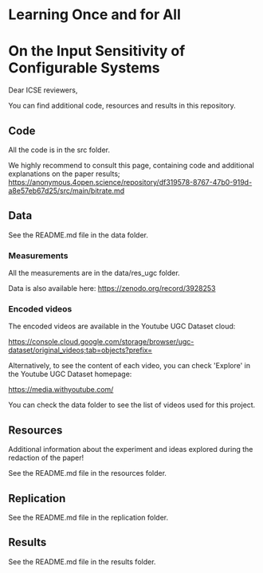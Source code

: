 # Learning Once and for All
# On the Input Sensitivity of Configurable Systems

Dear ICSE reviewers,

You can find additional code, resources and results in this repository.

## Code

All the code is in the src folder.

We highly recommend to consult this page, containing code and additional explanations on the paper results; https://anonymous.4open.science/repository/df319578-8767-47b0-919d-a8e57eb67d25/src/main/bitrate.md


## Data

See the README.md file in the data folder.

### Measurements

All the measurements are in the data/res_ugc folder.

Data is also available here: https://zenodo.org/record/3928253

### Encoded videos

The encoded videos are available in the Youtube UGC Dataset cloud:

https://console.cloud.google.com/storage/browser/ugc-dataset/original_videos;tab=objects?prefix=

Alternatively, to see the content of each video, you can check 'Explore' in the Youtube UGC Dataset homepage:

https://media.withyoutube.com/

You can check the data folder to see the list of videos used for this project.

## Resources

Additional information about the experiment and ideas explored during the redaction of the paper!

See the README.md file in the resources folder.

## Replication

See the README.md file in the replication folder.

## Results

See the README.md file in the results folder.
